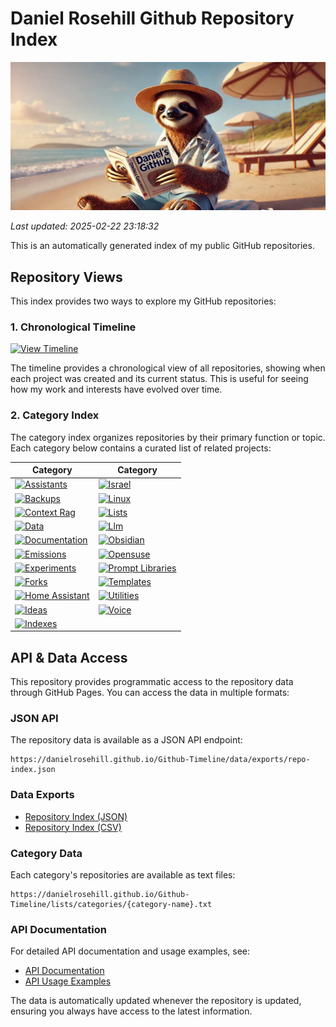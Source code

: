 # Daniel Rosehill Github Repository Index

![Banner](banners/index.png)

*Last updated: 2025-02-22 23:18:32*

This is an automatically generated index of my public GitHub repositories.

## Repository Views

This index provides two ways to explore my GitHub repositories:

### 1. Chronological Timeline
[![View Timeline](https://img.shields.io/badge/Timeline-blue?style=for-the-badge&logo=github)](timeline.md)

The timeline provides a chronological view of all repositories, showing when each project was created and its current status. This is useful for seeing how my work and interests have evolved over time.

### 2. Category Index
The category index organizes repositories by their primary function or topic. Each category below contains a curated list of related projects:

| Category | Category |
|----------|----------|
| [![Assistants](https://img.shields.io/badge/Assistants-2ea44f?style=for-the-badge&logo=github)](sections/assistants.md) | [![Israel](https://img.shields.io/badge/Israel-2ea44f?style=for-the-badge&logo=github)](sections/israel.md) |
| [![Backups](https://img.shields.io/badge/Backups-2ea44f?style=for-the-badge&logo=github)](sections/backups.md) | [![Linux](https://img.shields.io/badge/Linux-2ea44f?style=for-the-badge&logo=github)](sections/linux.md) |
| [![Context Rag](https://img.shields.io/badge/Context_Rag-2ea44f?style=for-the-badge&logo=github)](sections/context-rag.md) | [![Lists](https://img.shields.io/badge/Lists-2ea44f?style=for-the-badge&logo=github)](sections/lists.md) |
| [![Data](https://img.shields.io/badge/Data-2ea44f?style=for-the-badge&logo=github)](sections/data.md) | [![Llm](https://img.shields.io/badge/Llm-2ea44f?style=for-the-badge&logo=github)](sections/llm.md) |
| [![Documentation](https://img.shields.io/badge/Documentation-2ea44f?style=for-the-badge&logo=github)](sections/documentation.md) | [![Obsidian](https://img.shields.io/badge/Obsidian-2ea44f?style=for-the-badge&logo=github)](sections/obsidian.md) |
| [![Emissions](https://img.shields.io/badge/Emissions-2ea44f?style=for-the-badge&logo=github)](sections/emissions.md) | [![Opensuse](https://img.shields.io/badge/Opensuse-2ea44f?style=for-the-badge&logo=github)](sections/opensuse.md) |
| [![Experiments](https://img.shields.io/badge/Experiments-2ea44f?style=for-the-badge&logo=github)](sections/experiments.md) | [![Prompt Libraries](https://img.shields.io/badge/Prompt_Libraries-2ea44f?style=for-the-badge&logo=github)](sections/prompt-libraries.md) |
| [![Forks](https://img.shields.io/badge/Forks-2ea44f?style=for-the-badge&logo=github)](sections/forks.md) | [![Templates](https://img.shields.io/badge/Templates-2ea44f?style=for-the-badge&logo=github)](sections/templates.md) |
| [![Home Assistant](https://img.shields.io/badge/Home_Assistant-2ea44f?style=for-the-badge&logo=github)](sections/home-assistant.md) | [![Utilities](https://img.shields.io/badge/Utilities-2ea44f?style=for-the-badge&logo=github)](sections/utilities.md) |
| [![Ideas](https://img.shields.io/badge/Ideas-2ea44f?style=for-the-badge&logo=github)](sections/ideas.md) | [![Voice](https://img.shields.io/badge/Voice-2ea44f?style=for-the-badge&logo=github)](sections/voice.md) |
| [![Indexes](https://img.shields.io/badge/Indexes-2ea44f?style=for-the-badge&logo=github)](sections/indexes.md) |  |

## API & Data Access

This repository provides programmatic access to the repository data through GitHub Pages. You can access the data in multiple formats:

### JSON API
The repository data is available as a JSON API endpoint:
```
https://danielrosehill.github.io/Github-Timeline/data/exports/repo-index.json
```

### Data Exports
- [Repository Index (JSON)](data/exports/repo-index.json)
- [Repository Index (CSV)](data/exports/repo-index.csv)

### Category Data
Each category's repositories are available as text files:
```
https://danielrosehill.github.io/Github-Timeline/lists/categories/{category-name}.txt
```

### API Documentation
For detailed API documentation and usage examples, see:
- [API Documentation](https://danielrosehill.github.io/Github-Timeline/)
- [API Usage Examples](examples/api-usage.md)

The data is automatically updated whenever the repository is updated, ensuring you always have access to the latest information.